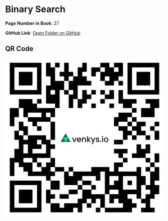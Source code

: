 
# Binary Search

**Page Number in Book**: 27

**GitHub Link**: [Open Folder on GitHub](https://github.com/venkys-media/Venky_on_Datastructures/tree/main/Binary-Search)

## QR Code
![QR Code](./URL%20QR%20Code%20(2).png)